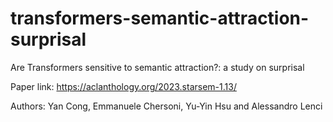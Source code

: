 # transformers-semantic-attraction-surprisal

Are Transformers sensitive to semantic attraction?: a study on surprisal

Paper link: https://aclanthology.org/2023.starsem-1.13/

Authors: Yan Cong, Emmanuele Chersoni, Yu-Yin Hsu and Alessandro Lenci

